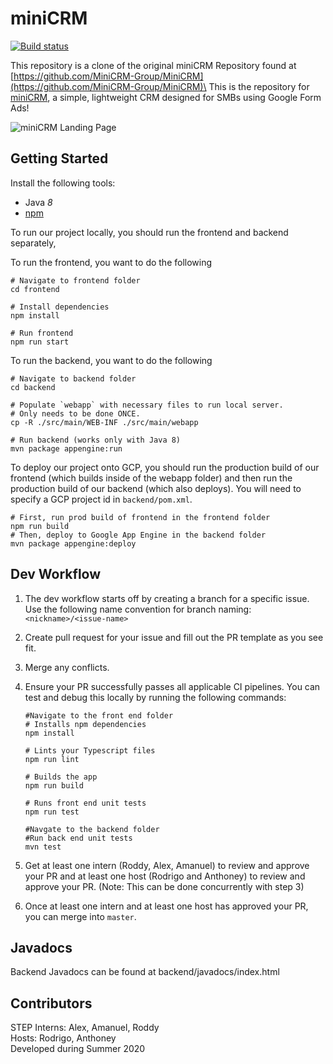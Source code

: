 # miniCRM 
[![Build status](https://circleci.com/gh/MiniCRM-Group/MiniCRM.svg?style=svg)](https://circleci.com/gh/MiniCRM-Group/MiniCRM)

This repository is a clone of the original miniCRM Repository found at [https://github.com/MiniCRM-Group/MiniCRM](https://github.com/MiniCRM-Group/MiniCRM)\
This is the repository for [miniCRM](http://form-ads-leads.appspot.com/), a simple, lightweight CRM designed for SMBs using Google Form Ads!

![miniCRM Landing Page](screenshots/landingpagescreenshot.png?raw=true "miniCRM Landing Page")

## Getting Started

Install the following tools:
- Java *8*
- [npm](https://nodejs.org/en/)

To run our project locally, you should run the frontend and backend separately,

To run the frontend, you want to do the following
```
# Navigate to frontend folder
cd frontend

# Install dependencies
npm install

# Run frontend
npm run start
```
To run the backend, you want to do the following
```
# Navigate to backend folder
cd backend

# Populate `webapp` with necessary files to run local server.
# Only needs to be done ONCE.
cp -R ./src/main/WEB-INF ./src/main/webapp

# Run backend (works only with Java 8)
mvn package appengine:run
```


To deploy our project onto GCP, you should run the production build of our frontend (which builds inside of the webapp folder)
and then run the production build of our backend (which also deploys). You will need to specify a GCP project id in `backend/pom.xml`.

```
# First, run prod build of frontend in the frontend folder
npm run build
# Then, deploy to Google App Engine in the backend folder
mvn package appengine:deploy
```

## Dev Workflow

1. The dev workflow starts off by creating a branch for a specific issue.
Use the following name convention for branch naming:
`<nickname>/<issue-name>`

2. Create pull request for your issue and fill out the PR template as you see fit.
3. Merge any conflicts.
4. Ensure your PR successfully passes all applicable CI pipelines. You can test and debug this locally by running the following commands:

    ```
    #Navigate to the front end folder
    # Installs npm dependencies
    npm install

    # Lints your Typescript files
    npm run lint

    # Builds the app
    npm run build

    # Runs front end unit tests
    npm run test

    #Navgate to the backend folder
    #Run back end unit tests
    mvn test
    ```
5. Get at least one intern (Roddy, Alex, Amanuel) to review and approve your PR and at least one host (Rodrigo and Anthoney) to review and approve your PR. (Note: This can be done concurrently with step 3)
6. Once at least one intern and at least one host has approved your PR, you can merge into `master`.

## Javadocs
Backend Javadocs can be found at backend/javadocs/index.html

## Contributors
STEP Interns: Alex, Amanuel, Roddy\
Hosts: Rodrigo, Anthoney\
Developed during Summer 2020
